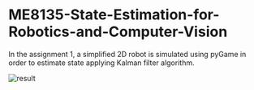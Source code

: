 # ME8135-State-Estimation-for-Robotics-and-Computer-Vision

In the assignment 1, a simplified 2D robot is simulated using pyGame in order to estimate state applying Kalman filter algorithm.


![result](https://%60user-images.githubusercontent.com/82809946/120167631-3a1bce00-c213-11eb-8240-f285e4a12de2.png)
